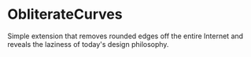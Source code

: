 # ObliterateCurves
Simple extension that removes rounded edges off the entire Internet and reveals the laziness of today's design philosophy.
